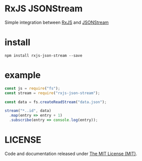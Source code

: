RxJS JSONStream
===============

Simple integration between [RxJS](https://github.com/Reactive-Extensions/RxJS) and [JSONStream](https://github.com/dominictarr/JSONStream)

install
=======

```
npm install rxjs-json-stream --save
```

example
============

```javascript
const js = require("fs");
const stream = require("rxjs-json-stream");

const data = fs.createReadStream("data.json");

stream("*..id", data)
  .map(entry => entry + 1)
  .subscribe(entry => console.log(entry));
```

LICENSE
=======
Code and documentation released under [The MIT License (MIT)](LICENSE).
